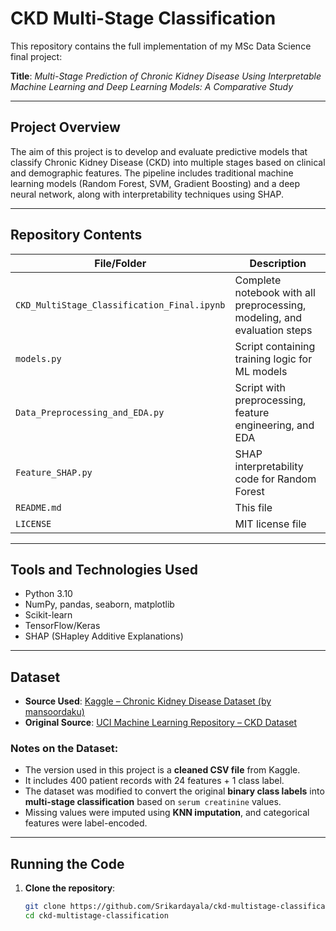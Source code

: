 # CKD Multi-Stage Classification

This repository contains the full implementation of my MSc Data Science final project:

**Title**: *Multi-Stage Prediction of Chronic Kidney Disease Using Interpretable Machine Learning and Deep Learning Models: A Comparative Study*

---

##  Project Overview

The aim of this project is to develop and evaluate predictive models that classify Chronic Kidney Disease (CKD) into multiple stages based on clinical and demographic features. The pipeline includes traditional machine learning models (Random Forest, SVM, Gradient Boosting) and a deep neural network, along with interpretability techniques using SHAP.

---

##  Repository Contents

| File/Folder                            | Description |
|----------------------------------------|-------------|
| `CKD_MultiStage_Classification_Final.ipynb` | Complete notebook with all preprocessing, modeling, and evaluation steps |
| `models.py`                            | Script containing training logic for ML models |
| `Data_Preprocessing_and_EDA.py`       | Script with preprocessing, feature engineering, and EDA |
| `Feature_SHAP.py`                      | SHAP interpretability code for Random Forest |
| `README.md`                            | This file |
| `LICENSE`                              | MIT license file |

---

##  Tools and Technologies Used

- Python 3.10
- NumPy, pandas, seaborn, matplotlib
- Scikit-learn
- TensorFlow/Keras
- SHAP (SHapley Additive Explanations)

---

##  Dataset

- **Source Used**: [Kaggle – Chronic Kidney Disease Dataset (by mansoordaku)](https://www.kaggle.com/datasets/mansoordaku/ckdisease)
- **Original Source**: [UCI Machine Learning Repository – CKD Dataset](https://archive.ics.uci.edu/dataset/336/chronic+kidney+disease)

###  Notes on the Dataset:
- The version used in this project is a **cleaned CSV file** from Kaggle.
- It includes 400 patient records with 24 features + 1 class label.
- The dataset was modified to convert the original **binary class labels** into **multi-stage classification** based on `serum creatinine` values.
- Missing values were imputed using **KNN imputation**, and categorical features were label-encoded.

---

##  Running the Code

1. **Clone the repository**:
   ```bash
   git clone https://github.com/Srikardayala/ckd-multistage-classification.git
   cd ckd-multistage-classification

